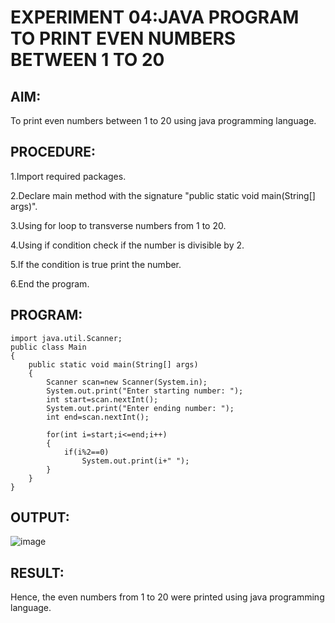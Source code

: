 # EXPERIMENT 04:JAVA PROGRAM TO PRINT EVEN NUMBERS BETWEEN 1 TO 20
## AIM:
To print even numbers between 1 to 20 using java programming language.

## PROCEDURE:
1.Import required packages.

2.Declare main method with the signature "public static void main(String[] args)".

3.Using for loop to transverse numbers from 1 to 20.

4.Using if condition check if the number is divisible by 2.

5.If the condition is true print the number.

6.End the program.

## PROGRAM:
```
import java.util.Scanner;
public class Main
{
    public static void main(String[] args)
    {
        Scanner scan=new Scanner(System.in);
        System.out.print("Enter starting number: ");
        int start=scan.nextInt();
        System.out.print("Enter ending number: ");
        int end=scan.nextInt();

        for(int i=start;i<=end;i++)
        {
            if(i%2==0)
                System.out.print(i+" ");
        }
    }
}
```
## OUTPUT:
![image](https://github.com/swethamohanraj/exp-4/assets/94228215/1878cadf-6039-411d-a425-f724eb57cccf)


## RESULT:
Hence, the even numbers from 1 to 20 were printed using java programming language.
